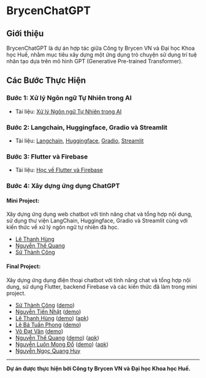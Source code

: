 # BrycenChatGPT

## Giới thiệu

BrycenChatGPT là dự án hợp tác giữa Công ty Brycen VN và Đại học Khoa học Huế, nhằm mục tiêu xây dựng một ứng dụng trò chuyện sử dụng trí tuệ nhân tạo dựa trên mô hình GPT (Generative Pre-trained Transformer).

## Các Bước Thực Hiện

### Bước 1: Xử lý Ngôn ngữ Tự Nhiên trong AI

- Tài liệu: [Xử lý Ngôn ngữ Tự Nhiên trong AI](https://github.com/Brycenvn/BrycenChatGPT/tree/main/NLP_Documents)

### Bước 2: Langchain, Huggingface, Gradio và Streamlit

- Tài liệu: [Langchain](https://github.com/Brycenvn/BrycenChatGPT/tree/main/Framework_Documents/Langchain_tutorials), [Huggingface](https://www.youtube.com/watch?v=00GKzGyWFEs&list=PLo2EIpI_JMQvWfQndUesu0nPBAtZ9gP1o), [Gradio](https://www.gradio.app/guides), [Streamlit](https://docs.streamlit.io/library/api-reference)

### Bước 3: Flutter và Firebase

- Tài liệu: [Học về Flutter và Firebase](https://github.com/Brycenvn/BrycenChatGPT/tree/main/Flutter_Documents)

### Bước 4: Xây dựng ứng dụng ChatGPT

#### Mini Project: 

Xây dựng ứng dụng web chatbot với tính năng chat và tổng hợp nội dung, sử dụng thư viện LangChain, Huggingface, Gradio và Streamlit cùng với kiến thức về xử lý ngôn ngữ tự nhiên đã học.

- [Lê Thanh Hùng](https://huggingface.co/spaces/thenHung/Streamlit_sumarization)
- [Nguyễn Thế Quang](https://huggingface.co/spaces/TheQuang/Chatbot)
- [Sử Thành Công](https://suthanhcong-brycen-chatbot.streamlit.app/)

#### Final Project: 

Xây dựng ứng dụng điện thoại chatbot với tính năng chat và tổng hợp nội dung, sử dụng Flutter, backend Firebase và các kiến thức đã làm trong mini project.

- [Sử Thành Công](https://github.com/Brycenvn/SuThanhCong) ([demo](https://drive.google.com/file/d/1aLGDVjmf_3quMpf7_lR3zamI1gO-y6Ki/view))
- [Nguyễn Tiến  Nhật](https://github.com/Brycenvn/NguyenTienNhat) ([demo](https://drive.google.com/file/d/190rzLfDvYKmZPBgMnYjNbvHTO3X9TCI9/view))
- [Lê Thanh Hùng](https://github.com/Brycenvn/LeThanhHung) ([demo](https://drive.google.com/file/d/18Wk9943Exkq0-UH5dRk_LkT2vjR9lTtj/view)) ([apk](https://drive.google.com/file/d/15TguntZUNmU8K5YsEeZ7Vq5cDZxOuikc/view))
- [Lê Bá Tuấn Phong](https://github.com/lebatuanphong5398/flutter_chatgpt) ([demo](https://drive.google.com/file/d/1Q51Lj_Gk2BtxMU3r3NYFBX415b9o6bea/view))
- [Võ Đạt Văn](https://github.com/Brycenvn/VoDatVan) ([demo](https://drive.google.com/file/d/1Wrt7i0ywHnpB9LMCn0zROrfoerUAtu3d/view))
- [Nguyễn Thế Quang](https://github.com/Brycenvn/NguyenTheQuang) ([demo](https://drive.google.com/file/d/1MsBiXfmgxE9RcvolD0mM3dpKIqk3O83Q/view)) ([apk](https://drive.google.com/file/d/119Z3Bon4IS6aIN1MwWdE2UhkuesUJVfI/view))
- [Nguyễn Luôn Mong Đổ](https://github.com/Brycenvn/NguyenLuonMongDo) ([demo](https://drive.google.com/file/d/1PxHfjB5mbVURbPVRoih9R_O75NAdDFwe/view)) ([apk](https://drive.google.com/file/d/1df25nr2EzLCoyHBzyZTSE-PMKFkPO6MY/view))
- [Nguyễn Ngọc Quang Huy](https://github.com/Brycenvn/NguyenNgocQuangHuy)

---
**Dự án được thực hiện bởi Công ty Brycen VN và Đại học Khoa học Huế.**

